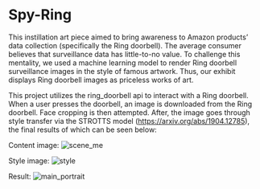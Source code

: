 # Spy-Ring

This instillation art piece aimed to bring awareness to Amazon products’ data collection (specifically the Ring doorbell). The average consumer believes that surveillance data has little-to-no value. To challenge this mentality, we used a machine learning model to render Ring doorbell surveillance images in the style of famous artwork. Thus, our exhibit displays Ring doorbell images as priceless works of art.

This project utilizes the ring_doorbell api to interact with a Ring doorbell. When a user presses the doorbell, an image is downloaded from the Ring doorbell. Face cropping is then attempted. After, the image goes through style transfer via the STROTTS model (https://arxiv.org/abs/1904.12785), the final results of which can be seen below:

Content image:
![scene_me](https://user-images.githubusercontent.com/43860983/148039535-ebbacb22-787c-4f9b-ba17-db194bc51a01.jpg)

Style image:
![style](https://user-images.githubusercontent.com/43860983/148039661-c1b628c6-e537-4324-8160-716d5ecc7301.jpg)

Result:
![main_portrait](https://user-images.githubusercontent.com/43860983/148039959-87f5a744-5c81-4a67-89b0-649b01eb9565.png)


